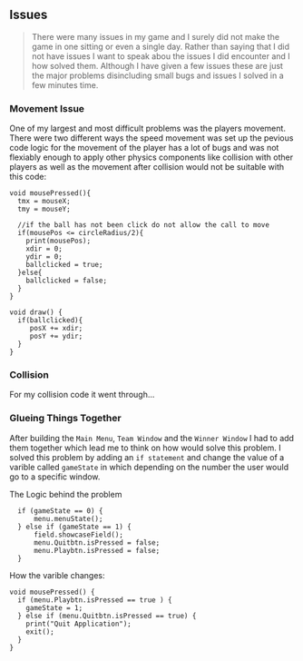 ## Issues

> There were many issues in my game and I surely did not make the game in one sitting or even a single day. Rather than saying that I did not have issues I want to speak abou the issues I did encounter and I how solved them. Although I have given a few issues these are just the major problems disincluding small bugs and issues I solved in a few minutes time.  

### Movement Issue
One of my largest and most difficult problems was the players movement. There were two different ways the speed movement was set up the pevious code logic for the movement of the player has a lot of bugs and was not flexiably enough to apply other physics components like collision with other players as well as the movement after collision would not be suitable with this code:  
``` processing
void mousePressed(){
  tmx = mouseX;
  tmy = mouseY;
  
  //if the ball has not been click do not allow the call to move
  if(mousePos <= circleRadius/2){
    print(mousePos);
    xdir = 0;
    ydir = 0;
    ballclicked = true;
  }else{
    ballclicked = false;
  }
}
```

``` processing
void draw() {
  if(ballclicked){
     posX += xdir;
     posY += ydir;
  }
}
```

### Collision

For my collision code it went through... 


###  Glueing Things Together


After building the `Main Menu`, `Team Window` and the `Winner Window` I had to add them together which lead me to think on how would solve this problem. I solved this problem by adding an `if statement` and change the value of a varible called `gameState` in which depending on the number the user would go to a specific window. 

The Logic behind the problem
``` processing
  if (gameState == 0) {
      menu.menuState();
  } else if (gameState == 1) {
      field.showcaseField();
      menu.Quitbtn.isPressed = false;
      menu.Playbtn.isPressed = false; 
  }

```

How the varible changes:
``` processing
void mousePressed() {
  if (menu.Playbtn.isPressed == true ) {
    gameState = 1;
  } else if (menu.Quitbtn.isPressed == true) {
    print("Quit Application");
    exit();
  }
}

```
